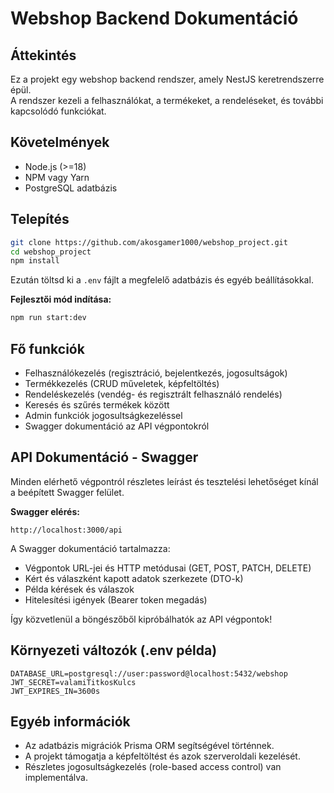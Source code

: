 
# Webshop Backend Dokumentáció

## Áttekintés
Ez a projekt egy webshop backend rendszer, amely NestJS keretrendszerre épül.  
A rendszer kezeli a felhasználókat, a termékeket, a rendeléseket, és további kapcsolódó funkciókat.

## Követelmények
- Node.js (>=18)
- NPM vagy Yarn
- PostgreSQL adatbázis

## Telepítés
```bash
git clone https://github.com/akosgamer1000/webshop_project.git
cd webshop_project
npm install
```

Ezután töltsd ki a `.env` fájlt a megfelelő adatbázis és egyéb beállításokkal.

**Fejlesztői mód indítása:**
```bash
npm run start:dev
```

## Fő funkciók
- Felhasználókezelés (regisztráció, bejelentkezés, jogosultságok)
- Termékkezelés (CRUD műveletek, képfeltöltés)
- Rendeléskezelés (vendég- és regisztrált felhasználó rendelés)
- Keresés és szűrés termékek között
- Admin funkciók jogosultságkezeléssel
- Swagger dokumentáció az API végpontokról

## API Dokumentáció - Swagger
Minden elérhető végpontról részletes leírást és tesztelési lehetőséget kínál a beépített Swagger felület.

**Swagger elérés:**
```
http://localhost:3000/api
```

A Swagger dokumentáció tartalmazza:
- Végpontok URL-jei és HTTP metódusai (GET, POST, PATCH, DELETE)
- Kért és válaszként kapott adatok szerkezete (DTO-k)
- Példa kérések és válaszok
- Hitelesítési igények (Bearer token megadás)

Így közvetlenül a böngészőből kipróbálhatók az API végpontok!

## Környezeti változók (.env példa)
```env
DATABASE_URL=postgresql://user:password@localhost:5432/webshop
JWT_SECRET=valamiTitkosKulcs
JWT_EXPIRES_IN=3600s
```

## Egyéb információk
- Az adatbázis migrációk Prisma ORM segítségével történnek.
- A projekt támogatja a képfeltöltést és azok szerveroldali kezelését.
- Részletes jogosultságkezelés (role-based access control) van implementálva.
